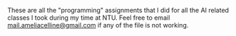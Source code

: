 These are all the "programming" assignments that I did for all the AI related classes I took during my time at NTU.
Feel free to email mail.ameliacelline@gmail.com if any of the file is not working.
